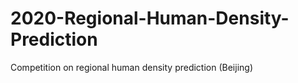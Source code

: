 # 2020-Regional-Human-Density-Prediction
Competition on regional human density prediction (Beijing)
